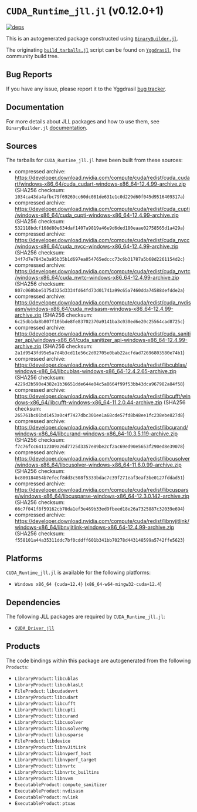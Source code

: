 # `CUDA_Runtime_jll.jl` (v0.12.0+1)

[![deps](https://juliahub.com/docs/CUDA_Runtime_jll/deps.svg)](https://juliahub.com/ui/Packages/CUDA_Runtime_jll/Hs50y?page=2)

This is an autogenerated package constructed using [`BinaryBuilder.jl`](https://github.com/JuliaPackaging/BinaryBuilder.jl).

The originating [`build_tarballs.jl`](https://github.com/JuliaPackaging/Yggdrasil/blob/3eeeaa87bbae5ed29615959d87cdeb09f96f3190/C/CUDA/CUDA_Runtime/build_tarballs.jl) script can be found on [`Yggdrasil`](https://github.com/JuliaPackaging/Yggdrasil/), the community build tree.

## Bug Reports

If you have any issue, please report it to the Yggdrasil [bug tracker](https://github.com/JuliaPackaging/Yggdrasil/issues).

## Documentation

For more details about JLL packages and how to use them, see `BinaryBuilder.jl` [documentation](https://docs.binarybuilder.org/stable/jll/).

## Sources

The tarballs for `CUDA_Runtime_jll.jl` have been built from these sources:

* compressed archive: https://developer.download.nvidia.com/compute/cuda/redist/cuda_cudart/windows-x86_64/cuda_cudart-windows-x86_64-12.4.99-archive.zip (SHA256 checksum: `1034ca43da4afbc79f69269cc60dc081de631e1c0d229d60f045d9516409317a`)
* compressed archive: https://developer.download.nvidia.com/compute/cuda/redist/cuda_cupti/windows-x86_64/cuda_cupti-windows-x86_64-12.4.99-archive.zip (SHA256 checksum: `532118bdcf168d80e634daf1407a9819a46e9d6ded180eaae02758565d1a429a`)
* compressed archive: https://developer.download.nvidia.com/compute/cuda/redist/cuda_nvcc/windows-x86_64/cuda_nvcc-windows-x86_64-12.4.99-archive.zip (SHA256 checksum: `34f7d7e7843e3a95b35b1d697ea054765edccc73c6b31787a5b68d2261154d2c`)
* compressed archive: https://developer.download.nvidia.com/compute/cuda/redist/cuda_nvrtc/windows-x86_64/cuda_nvrtc-windows-x86_64-12.4.99-archive.zip (SHA256 checksum: `807c060bbe5175d325d3334fd64fd73d01741a99c65a7460dda74588defdde2a`)
* compressed archive: https://developer.download.nvidia.com/compute/cuda/redist/cuda_nvdisasm/windows-x86_64/cuda_nvdisasm-windows-x86_64-12.4.99-archive.zip (SHA256 checksum: `6c25db1da8b807f105bde8fe83702370a9141ba3c030ed6e20c25564cad8725c`)
* compressed archive: https://developer.download.nvidia.com/compute/cuda/redist/cuda_sanitizer_api/windows-x86_64/cuda_sanitizer_api-windows-x86_64-12.4.99-archive.zip (SHA256 checksum: `2a1d9543fd95e5a7d4b3cd11e56c2d02705e0bab22acfdad72696803580e74b1`)
* compressed archive: https://developer.download.nvidia.com/compute/cuda/redist/libcublas/windows-x86_64/libcublas-windows-x86_64-12.4.2.65-archive.zip (SHA256 checksum: `4229d2b590e4382e1b36651dde644e04c5a8664f99f53bb43dca967982a84f58`)
* compressed archive: https://developer.download.nvidia.com/compute/cuda/redist/libcufft/windows-x86_64/libcufft-windows-x86_64-11.2.0.44-archive.zip (SHA256 checksum: `265761bc01bd1453a0c4f7427dbc301ee1a68cde57fd8b48ee1fc238ebe827d8`)
* compressed archive: https://developer.download.nvidia.com/compute/cuda/redist/libcurand/windows-x86_64/libcurand-windows-x86_64-10.3.5.119-archive.zip (SHA256 checksum: `f7c76fcc64112309a26d7725d3357e89be2cf2ac69ed90e5653f290ed8e39078`)
* compressed archive: https://developer.download.nvidia.com/compute/cuda/redist/libcusolver/windows-x86_64/libcusolver-windows-x86_64-11.6.0.99-archive.zip (SHA256 checksum: `bc800184054b7efecf8dd3c508f5333bdac7c39f271eaf3eaf3be0127fddad51`)
* compressed archive: https://developer.download.nvidia.com/compute/cuda/redist/libcusparse/windows-x86_64/libcusparse-windows-x86_64-12.3.0.142-archive.zip (SHA256 checksum: `66c7f041f8f59162cb70da1ef3e469b33ed9fbeed18e26a7325887c32039e694`)
* compressed archive: https://developer.download.nvidia.com/compute/cuda/redist/libnvjitlink/windows-x86_64/libnvjitlink-windows-x86_64-12.4.99-archive.zip (SHA256 checksum: `f558101a44a35311ddc7bf0cddff601b341bb70278d443148599a5742ffe5623`)

## Platforms

`CUDA_Runtime_jll.jl` is available for the following platforms:

* `Windows x86_64 {cuda=12.4}` (`x86_64-w64-mingw32-cuda+12.4`)

## Dependencies

The following JLL packages are required by `CUDA_Runtime_jll.jl`:

* [`CUDA_Driver_jll`](https://github.com/JuliaBinaryWrappers/CUDA_Driver_jll.jl)

## Products

The code bindings within this package are autogenerated from the following `Products`:

* `LibraryProduct`: `libcublas`
* `LibraryProduct`: `libcublasLt`
* `FileProduct`: `libcudadevrt`
* `LibraryProduct`: `libcudart`
* `LibraryProduct`: `libcufft`
* `LibraryProduct`: `libcupti`
* `LibraryProduct`: `libcurand`
* `LibraryProduct`: `libcusolver`
* `LibraryProduct`: `libcusolverMg`
* `LibraryProduct`: `libcusparse`
* `FileProduct`: `libdevice`
* `LibraryProduct`: `libnvJitLink`
* `LibraryProduct`: `libnvperf_host`
* `LibraryProduct`: `libnvperf_target`
* `LibraryProduct`: `libnvrtc`
* `LibraryProduct`: `libnvrtc_builtins`
* `LibraryProduct`: `libnvvm`
* `ExecutableProduct`: `compute_sanitizer`
* `ExecutableProduct`: `nvdisasm`
* `ExecutableProduct`: `nvlink`
* `ExecutableProduct`: `ptxas`
